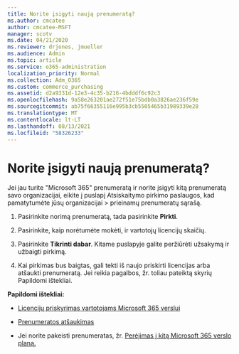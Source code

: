 ```yaml
---
title: Norite įsigyti naują prenumeratą?
ms.author: cmcatee
author: cmcatee-MSFT
manager: scotv
ms.date: 04/21/2020
ms.reviewer: drjones, jmueller
ms.audience: Admin
ms.topic: article
ms.service: o365-administration
localization_priority: Normal
ms.collection: Adm_O365
ms.custom: commerce_purchasing
ms.assetid: d2a9331d-12e3-4c35-b216-4bdddf6c92c3
ms.openlocfilehash: 9a58e263201ae272f51e75bdb0a3826ae236f59e
ms.sourcegitcommit: ab75f66355116e995b3cb5505465b31989339e28
ms.translationtype: MT
ms.contentlocale: lt-LT
ms.lasthandoff: 08/13/2021
ms.locfileid: "58326233"
---
```

# <a name="looking-to-buy-a-new-subscription"></a>Norite įsigyti naują prenumeratą?

Jei jau turite "Microsoft 365" prenumeratą ir norite įsigyti kitą prenumeratą savo  organizacijai, eikite į puslapį Atsiskaitymo pirkimo paslaugos, kad pamatytumėte jūsų organizacijai \> [](https://go.microsoft.com/fwlink/p/?linkid=868433) prieinamų prenumeratų sąrašą.
 
1. Pasirinkite norimą prenumeratą, tada pasirinkite **Pirkti**.

2. Pasirinkite, kaip norėtumėte mokėti, ir vartotojų licencijų skaičių.

3. Pasirinkite **Tikrinti dabar**. Kitame puslapyje galite peržiūrėti užsakymą ir užbaigti pirkimą.

4. Kai pirkimas bus baigtas, gali tekti iš naujo priskirti licencijas arba atšaukti prenumeratą. Jei reikia pagalbos, žr. toliau pateiktą skyrių Papildomi ištekliai.

 **Papildomi ištekliai:**
  
- [Licencijų priskyrimas vartotojams Microsoft 365 verslui](https://docs.microsoft.com/microsoft-365/admin/add-users/add-users)
    
- [Prenumeratos atšaukimas](https://docs.microsoft.com/microsoft-365/commerce/subscriptions/cancel-your-subscription)
    
- Jei norite pakeisti prenumeratas, žr. [Perėjimas į kitą Microsoft 365 verslo planą.](https://docs.microsoft.com/microsoft-365/commerce/subscriptions/switch-to-a-different-plan)